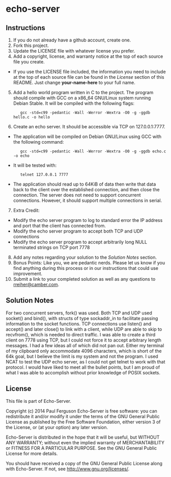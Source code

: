 echo-server
===========

Instructions
------------

1. If you do not already have a github account, create one.
2. Fork this project.
3. Update the LICENSE file with whatever license you prefer.
4. Add a copyright, license, and warranty notice at the top of each source file
   you create.
 * If you use the LICENSE file included, the information you need to include at
   the top of each source file can be found in the *License* section of this
   README. Just change __your-name-here__ to your full name.
5. Add a hello world program written in C to the project. The program should
   compile with GCC on a x86\_64 GNU/Linux system running Debian Stable. It
   will be compiled with the following flags:

          gcc -std=c99 -pedantic -Wall -Werror -Wextra -O0 -g -ggdb hello.c -o hello
6. Create an echo server.  It should be accessible via TCP on 127.0.0.1:7777.
 * The application will be compiled on Debian GNU/Linux using GCC with the
   following command:

          gcc -std=c99 -pedantic -Wall -Werror -Wextra -O0 -g -ggdb echo.c -o echo
 * It will be tested with:

          telnet 127.0.0.1 7777
 * The application should read up to 64KiB of data then write that data
   back to the client over the established connection, and then close the
   connection.  The server does not need to support concurrent connections.
   However, it should support multiple connections in serial.
7. Extra Credit: 
 * Modify the echo server program to log to standard error the IP
   address and port that the client has connected from.
 * Modify the echo server program to accept both TCP and UDP connections
 * Modify the echo server program to accept arbitrarily long NULL terminated strings on TCP port 7778
8. Add any notes regarding your solution to the *Solution Notes* section.
9. Bonus Points: Like you, we are pedantic nerds. Please let us know if you
   find anything during this process or in our instructions that could use
   improvement.
10. Submit a link to your completed solution as well as any questions to
   <rreiher@camber.com>.


Solution Notes
--------------
For two concurrent servers, fork() was used. Both TCP and UDP used socket() and bind(), with  structs of type sockaddr_in to facilitate passing information to the socket functions.  TCP connections use listen() and accept() and later close() to link with a client, while UDP are able to skip to recvfrom(), which is needed to direct traffic. I was able to create a third client on 7778 using TCP, but I could not force it to accept arbitrary length messages.  I had a few ideas all of which did not pan out. Either my terminal of my clipboard only accommodate 4096 characters, which is short of the 64k goal, but I believe the limit is my system and not the program.  I used NCAT to test the UDP echo server, as I could not get telnet to work with that protocol. I would have liked to meet all the bullet points, but I am proud of what I was able to accomplish without prior knowledge of POSIX sockets.


License
-------

This file is part of Echo-Server.

Copyright (c) 2014 Paul Ferguson
Echo-Server is free software: you can redistribute it and/or modify it
under the terms of the GNU General Public License as published by the Free
Software Foundation, either version 3 of the License, or (at your option) any
later version.

Echo-Server is distributed in the hope that it will be useful, but
WITHOUT ANY WARRANTY; without even the implied warranty of MERCHANTABILITY or
FITNESS FOR A PARTICULAR PURPOSE.  See the GNU General Public License for more
details.

You should have received a copy of the GNU General Public License along with
Echo-Server.  If not, see <http://www.gnu.org/licenses/>.
